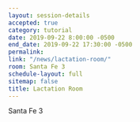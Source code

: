 ```yaml
---
layout: session-details
accepted: true
category: tutorial
date: 2019-09-22 8:00:00 -0500
end_date: 2019-09-22 17:30:00 -0500
permalink:
link: "/news/lactation-room/"
room: Santa Fe 3
schedule-layout: full
sitemap: false
title: Lactation Room
---
```

Santa Fe 3

